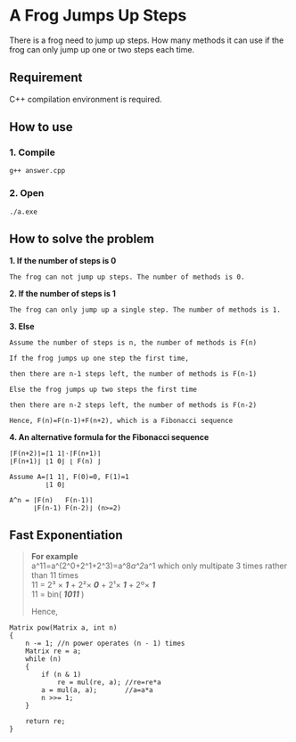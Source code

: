 # A Frog Jumps Up Steps
There is a frog need to jump up steps. How many methods it can use if the frog can only jump up one or two steps each time.
## Requirement
C++ compilation environment is required.
## How to use
### 1. Compile
```g++ answer.cpp```
### 2. Open
```./a.exe```

## How to solve the problem
**1. If the number of steps is 0**
  
    The frog can not jump up steps. The number of methods is 0.
    
**2. If the number of steps is 1**

    The frog can only jump up a single step. The number of methods is 1.
    
**3. Else**

    Assume the number of steps is n, the number of methods is F(n)
    
    If the frog jumps up one step the first time,
    
    then there are n-1 steps left, the number of methods is F(n-1)
    
    Else the frog jumps up two steps the first time
    
    then there are n-2 steps left, the number of methods is F(n-2)
    
    Hence, F(n)=F(n-1)+F(n+2), which is a Fibonacci sequence
**4. An alternative formula for the Fibonacci sequence**
    
    ⌈F(n+2)⌉=⌈1 1⌉·⌈F(n+1)⌉
    ⌊F(n+1)⌋ ⌊1 0⌋ ⌊ F(n) ⌋
    
    Assume A=⌈1 1⌉, F(0)=0, F(1)=1
             ⌊1 0⌋
             
    A^n = ⌈F(n)   F(n-1)⌉
          ⌊F(n-1) F(n-2)⌋ (n>=2)

## Fast Exponentiation

> **For example**  
> a^11=a^(2^0+2^1+2^3)=a^8*a^2*a^1 which only multipate 3 times rather than 11 times  
> 11 = 2³ × ***1*** + 2²× ***0*** + 2¹× ***1*** + 2º× ***1***  
> 11 = bin( ***1011*** )  
>  
> Hence,  

```
Matrix pow(Matrix a, int n)
{
    n -= 1; //n power operates (n - 1) times
    Matrix re = a;
    while (n)
    {
        if (n & 1)
            re = mul(re, a); //re=re*a
        a = mul(a, a);       //a=a*a
        n >>= 1;
    }

    return re;
}
```

